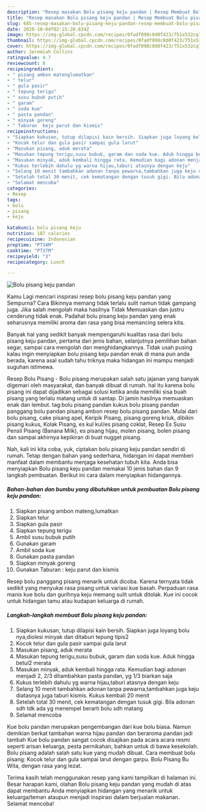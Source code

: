 ```yaml
---
description: "Resep masakan Bolu pisang keju pandan | Resep Membuat Bolu pisang keju pandan Yang Mudah Dan Praktis"
title: "Resep masakan Bolu pisang keju pandan | Resep Membuat Bolu pisang keju pandan Yang Mudah Dan Praktis"
slug: 685-resep-masakan-bolu-pisang-keju-pandan-resep-membuat-bolu-pisang-keju-pandan-yang-mudah-dan-praktis
date: 2020-10-04T02:15:28.634Z
image: https://img-global.cpcdn.com/recipes/0fadf098c8d0f423/751x532cq70/bolu-pisang-keju-pandan-foto-resep-utama.jpg
thumbnail: https://img-global.cpcdn.com/recipes/0fadf098c8d0f423/751x532cq70/bolu-pisang-keju-pandan-foto-resep-utama.jpg
cover: https://img-global.cpcdn.com/recipes/0fadf098c8d0f423/751x532cq70/bolu-pisang-keju-pandan-foto-resep-utama.jpg
author: Jeremiah Collins
ratingvalue: 4.7
reviewcount: 8
recipeingredient:
- " pisang ambon matenglumatkan"
- " telur"
- " gula pasir"
- " tepung terigu"
- " susu bubuk putih"
- " garam"
- " soda kue"
- " pasta pandan"
- " minyak goreng"
- " Taburan  keju parut dan kismis"
recipeinstructions:
- "Siapkan kukusan, tutup dilapisi kain bersih. Siapkan juga loyang bolu nya,diolesi minyak dan ditaburi tepung tipis2"
- "Kocok telur dan gula pasir sampai gula larut"
- "Masukan pisang, aduk merata"
- "Masukan tepung terigu,susu bubuk, garam dan soda kue. Aduk hingga betul2 merata"
- "Masukan minyak, aduk kembali hingga rata. Kemudian bagi adonan menjadi 2, 2/3 ditambahkan pasta pandan, yg 1/3 biarkan saja"
- "Kukus terlebih dahulu yg warna hijau,taburi atasnya dengan keju"
- "Selang 10 menit tambahkan adonan tanpa pewarna,tambahkan juga keju diatasnya juga taburi kismis. Kukus kembali 20 menit"
- "Setelah total 30 menit, cek kematangan dengan tusuk gigi. Bila adonan sdh tdk ada yg menempel berarti bolu sdh matang"
- "Selamat mencoba"
categories:
- Resep
tags:
- bolu
- pisang
- keju

katakunci: bolu pisang keju 
nutrition: 187 calories
recipecuisine: Indonesian
preptime: "PT34M"
cooktime: "PT37M"
recipeyield: "3"
recipecategory: Lunch

---
```



![Bolu pisang keju pandan](https://img-global.cpcdn.com/recipes/0fadf098c8d0f423/751x532cq70/bolu-pisang-keju-pandan-foto-resep-utama.jpg)

Kamu Lagi mencari inspirasi resep bolu pisang keju pandan yang Sempurna? Cara Bikinnya memang tidak terlalu sulit namun tidak gampang juga. Jika salah mengolah maka hasilnya Tidak Memuaskan dan justru cenderung tidak enak. Padahal bolu pisang keju pandan yang enak seharusnya memiliki aroma dan rasa yang bisa memancing selera kita.

Banyak hal yang sedikit banyak mempengaruhi kualitas rasa dari bolu pisang keju pandan, pertama dari jenis bahan, selanjutnya pemilihan bahan segar, sampai cara mengolah dan menghidangkannya. Tidak usah pusing kalau ingin menyiapkan bolu pisang keju pandan enak di mana pun anda berada, karena asal sudah tahu triknya maka hidangan ini mampu menjadi suguhan istimewa.

Resep Bolu Pisang - Bolu pisang merupakan salah satu jajanan yang banyak digemari oleh masyarakat, dan banyak dibuat di rumah. hal itu karena bolu pisang ini dapat dijadikan sebagai solusi ketika anda memiliki sisa buah pisang yang terlalu matang untuk di santap. Di jamin hasilnya memuaskan enak dan lembut. tag:bolu pisang pandan kukus bolu pisang pandan panggang bolu pandan pisang ambon resep bolu pisang pandan. Mulai dari bolu pisang, cake pisang apel, Keripik Pisang, pisang goreng kriuk, dibikin pisang kukus, Kolak Pisang, es kul kul/es pisang coklat, Resep Es Susu Pensil Pisang (Banana Milk), es pisang hijau, molen pisang, bolen pisang dan sampai akhirnya kepikiran di buat nugget pisang.


Nah, kali ini kita coba, yuk, ciptakan bolu pisang keju pandan sendiri di rumah. Tetap dengan bahan yang sederhana, hidangan ini dapat memberi manfaat dalam membantu menjaga kesehatan tubuh kita. Anda bisa menyiapkan Bolu pisang keju pandan memakai 10 jenis bahan dan 9 langkah pembuatan. Berikut ini cara dalam menyiapkan hidangannya.

<!--inarticleads1-->

##### Bahan-bahan dan bumbu yang dibutuhkan untuk pembuatan Bolu pisang keju pandan:

1. Siapkan  pisang ambon mateng,lumatkan
1. Siapkan  telur
1. Siapkan  gula pasir
1. Siapkan  tepung terigu
1. Ambil  susu bubuk putih
1. Gunakan  garam
1. Ambil  soda kue
1. Gunakan  pasta pandan
1. Siapkan  minyak goreng
1. Gunakan  Taburan : keju parut dan kismis


Resep bolu panggang pisang menarik untuk dicoba. Karena ternyata tidak sedikit yang menyukai rasa pisang untuk variasi kue basah. Perpaduan rasa manis kue bolu dan gurihnya keju memang sulit untuk ditolak. Kue ini cocok untuk hidangan tamu atau kudapan keluarga di rumah. 

<!--inarticleads2-->

##### Langkah-langkah membuat Bolu pisang keju pandan:

1. Siapkan kukusan, tutup dilapisi kain bersih. Siapkan juga loyang bolu nya,diolesi minyak dan ditaburi tepung tipis2
1. Kocok telur dan gula pasir sampai gula larut
1. Masukan pisang, aduk merata
1. Masukan tepung terigu,susu bubuk, garam dan soda kue. Aduk hingga betul2 merata
1. Masukan minyak, aduk kembali hingga rata. Kemudian bagi adonan menjadi 2, 2/3 ditambahkan pasta pandan, yg 1/3 biarkan saja
1. Kukus terlebih dahulu yg warna hijau,taburi atasnya dengan keju
1. Selang 10 menit tambahkan adonan tanpa pewarna,tambahkan juga keju diatasnya juga taburi kismis. Kukus kembali 20 menit
1. Setelah total 30 menit, cek kematangan dengan tusuk gigi. Bila adonan sdh tdk ada yg menempel berarti bolu sdh matang
1. Selamat mencoba


Kue bolu pandan merupakan pengembangan dari kue bolu biasa. Namun demikian berkat tambahan warna hijau pandan dan beraroma pandan jadi tambah Kue bolu pandan sangat cocok disajikan pada acara acara resmi seperti arisan keluarga, pesta pernikahan, bahkan untuk di bawa kesekolah. Bolu pisang adalah salah satu kue yang mudah dibuat. Cara membuat bolu pisang: Kocok telur dan gula sampai larut dengan garpu. Bolu Pisang Bu Wita, dengan rasa yang lezat. 

Terima kasih telah menggunakan resep yang kami tampilkan di halaman ini. Besar harapan kami, olahan Bolu pisang keju pandan yang mudah di atas dapat membantu Anda menyiapkan hidangan yang menarik untuk keluarga/teman ataupun menjadi inspirasi dalam berjualan makanan. Selamat mencoba!
